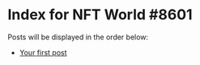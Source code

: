 # Index for NFT World #8601
Posts will be displayed in the order below:

- [Your first post](./001-first.md)

